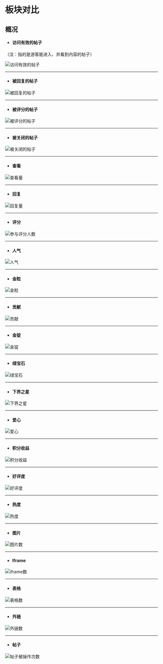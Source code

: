 # 板块对比

## 概况

- #### 访问有效的帖子

（注：指的是游客能进入、并看到内容的帖子）

![访问有效的帖子](imgs/category/be2a489a-0130-11ea-b658-3c91807eb52c.png)

------------

- #### 被回复的帖子

![被回复的帖子](imgs/category/be70d7b6-0130-11ea-ac59-3c91807eb52c.png)

------------

- #### 被评分的帖子

![被评分的帖子](imgs/category/beb91668-0130-11ea-9001-3c91807eb52c.png)

------------

- #### 被关闭的帖子

![被关闭的帖子](imgs/category/bf07d9f0-0130-11ea-85e8-3c91807eb52c.png)

------------

- #### 查看

![查看量](imgs/category/bf55e6d4-0130-11ea-92e1-3c91807eb52c.png)

------------

- #### 回复

![回复量](imgs/category/bf9afdc6-0130-11ea-957c-3c91807eb52c.png)

------------

- #### 评分

![参与评分人数](imgs/category/bfe43074-0130-11ea-adfb-3c91807eb52c.png)

------------

- #### 人气

![人气](imgs/category/c02e2678-0130-11ea-b869-3c91807eb52c.png)

------------

- #### 金粒

![金粒](imgs/category/c07cabba-0130-11ea-b2ca-3c91807eb52c.png)

------------

- #### 贡献

![贡献](imgs/category/c0c7d93e-0130-11ea-b8d5-3c91807eb52c.png)

------------

- #### 金锭

![金锭](imgs/category/c11ebe58-0130-11ea-b646-3c91807eb52c.png)

------------

- #### 绿宝石

![绿宝石](imgs/category/c169ebd0-0130-11ea-9a31-3c91807eb52c.png)

------------

- #### 下界之星

![下界之星](imgs/category/c1c1baba-0130-11ea-b028-3c91807eb52c.png)

------------

- #### 爱心

![爱心](imgs/category/c214f8fa-0130-11ea-825d-3c91807eb52c.png)

------------

- #### 积分收益

![积分收益](imgs/category/c2630bd0-0130-11ea-88cd-3c91807eb52c.png)

------------

- #### 好评度

![好评度](imgs/category/c2c6914c-0130-11ea-8ef2-3c91807eb52c.png)

------------

- #### 热度

![热度](imgs/category/c31f97ec-0130-11ea-b8d6-3c91807eb52c.png)

------------

- #### 图片

![图片数](imgs/category/c38ae192-0130-11ea-82d3-3c91807eb52c.png)

------------

- #### Iframe

![iframe数](imgs/category/c4100ac8-0130-11ea-9ca3-3c91807eb52c.png)

------------

- #### 表格

![表格数](imgs/category/c4651d34-0130-11ea-8dbc-3c91807eb52c.png)

------------

- #### 外链

![外链数](imgs/category/c4afd592-0130-11ea-a532-3c91807eb52c.png)

------------

- #### 帖子

![帖子被操作次数](imgs/category/c4fde76c-0130-11ea-ac8e-3c91807eb52c.png)